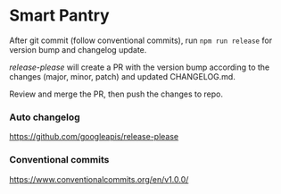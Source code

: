 # Smart Pantry


After git commit (follow conventional commits), run `npm run release` for version bump and changelog update. 

*release-please* will create a PR with the version bump according to the changes (major, minor, patch) and updated CHANGELOG.md. 

Review and merge the PR, then push the changes to repo.

### Auto changelog
https://github.com/googleapis/release-please

### Conventional commits
https://www.conventionalcommits.org/en/v1.0.0/